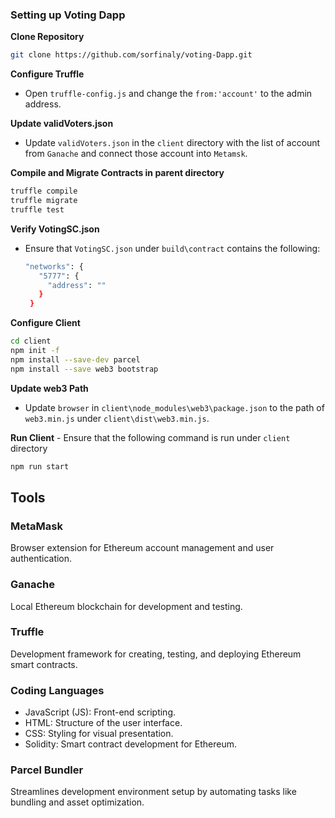 <h3>Setting up Voting Dapp</h3>

<p><strong>Clone Repository</strong></p>

```bash
git clone https://github.com/sorfinaly/voting-Dapp.git

```
<p><strong>Configure Truffle</strong></p>
<ul>
  <li>Open <code>truffle-config.js</code> and change the <code>from:'account'</code> to the admin address.</li>
</ul>
<p><strong>Update validVoters.json</strong></p>
<ul>
  <li>Update <code>validVoters.json</code> in the <code>client</code> directory with the list of account from <code>Ganache</code> and connect those account into <code>Metamsk</code>.</li>
</ul>
<p><strong>Compile and Migrate Contracts in parent directory</strong></p>

```bash
truffle compile
truffle migrate
truffle test

```

<p><strong>Verify VotingSC.json</strong></p>
<ul>
  <li>Ensure that <code>VotingSC.json</code> under <code>build\contract</code> contains the following:</li>

 ```bash
"networks": {
    "5777": {
      "address": ""
    }
  }

```
</ul>


<p><strong>Configure Client</strong></p>

```bash
cd client
npm init -f
npm install --save-dev parcel
npm install --save web3 bootstrap

```
<p><strong>Update web3 Path</strong></p>
<ul>
  <li>Update <code>browser</code> in <code>client\node_modules\web3\package.json</code> to the path of <code>web3.min.js</code> under <code>client\dist\web3.min.js</code>.</li>
</ul>
<p><strong>Run Client</strong> - Ensure that the following command is run under <code>client</code> directory</p>

```bash
npm run start

```
<h2>Tools</h2>
<h3>MetaMask</h3>
<p>Browser extension for Ethereum account management and user authentication.</p>
<h3>Ganache</h3>
<p>Local Ethereum blockchain for development and testing.</p>
<h3>Truffle</h3>
<p>Development framework for creating, testing, and deploying Ethereum smart contracts.</p>
<h3>Coding Languages</h3>
<ul>
  <li>JavaScript (JS): Front-end scripting.</li>
  <li>HTML: Structure of the user interface.</li>
  <li>CSS: Styling for visual presentation.</li>
  <li>Solidity: Smart contract development for Ethereum.</li>
</ul>
<h3>Parcel Bundler</h3>
<p>Streamlines development environment setup by automating tasks like bundling and asset optimization.</p>
